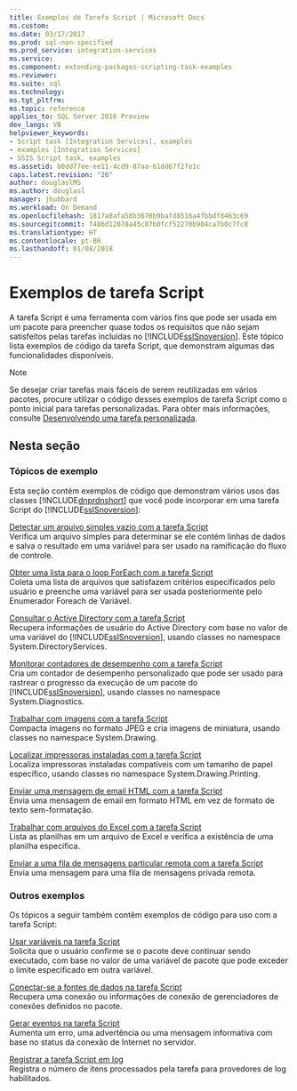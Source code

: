 ```yaml
---
title: Exemplos de Tarefa Script | Microsoft Docs
ms.custom: 
ms.date: 03/17/2017
ms.prod: sql-non-specified
ms.prod_service: integration-services
ms.service: 
ms.component: extending-packages-scripting-task-examples
ms.reviewer: 
ms.suite: sql
ms.technology: 
ms.tgt_pltfrm: 
ms.topic: reference
applies_to: SQL Server 2016 Preview
dev_langs: VB
helpviewer_keywords:
- Script task [Integration Services], examples
- examples [Integration Services]
- SSIS Script task, examples
ms.assetid: b0dd77ee-ee11-4cd9-87aa-61dd67f2fe1c
caps.latest.revision: "26"
author: douglaslMS
ms.author: douglasl
manager: jhubbard
ms.workload: On Demand
ms.openlocfilehash: 1817a8afa58b3670b9bafd8516a4fbbdf8463c69
ms.sourcegitcommit: f486d12078a45c87b0fcf52270b904ca7b0c7fc8
ms.translationtype: HT
ms.contentlocale: pt-BR
ms.lasthandoff: 01/08/2018
---
```

# <a name="script-task-examples"></a>Exemplos de tarefa Script
  A tarefa Script é uma ferramenta com vários fins que pode ser usada em um pacote para preencher quase todos os requisitos que não sejam satisfeitos pelas tarefas incluídas no [!INCLUDE[ssISnoversion](../../includes/ssisnoversion-md.md)]. Este tópico lista exemplos de código da tarefa Script, que demonstram algumas das funcionalidades disponíveis.  
  
> [!NOTE]  
>  Se desejar criar tarefas mais fáceis de serem reutilizadas em vários pacotes, procure utilizar o código desses exemplos de tarefa Script como o ponto inicial para tarefas personalizadas. Para obter mais informações, consulte [Desenvolvendo uma tarefa personalizada](../../integration-services/extending-packages-custom-objects/task/developing-a-custom-task.md).  
  
## <a name="in-this-section"></a>Nesta seção  
  
### <a name="example-topics"></a>Tópicos de exemplo  
 Esta seção contém exemplos de código que demonstram vários usos das classes [!INCLUDE[dnprdnshort](../../includes/dnprdnshort-md.md)] que você pode incorporar em uma tarefa Script do [!INCLUDE[ssISnoversion](../../includes/ssisnoversion-md.md)]:  
  
 [Detectar um arquivo simples vazio com a tarefa Script](../../integration-services/extending-packages-scripting-task-examples/detecting-an-empty-flat-file-with-the-script-task.md)  
 Verifica um arquivo simples para determinar se ele contém linhas de dados e salva o resultado em uma variável para ser usado na ramificação do fluxo de controle.  
  
 [Obter uma lista para o loop ForEach com a tarefa Script](../../integration-services/extending-packages-scripting-task-examples/gathering-a-list-for-the-foreach-loop-with-the-script-task.md)  
 Coleta uma lista de arquivos que satisfazem critérios especificados pelo usuário e preenche uma variável para ser usada posteriormente pelo Enumerador Foreach de Variável.  
  
 [Consultar o Active Directory com a tarefa Script](../../integration-services/extending-packages-scripting-task-examples/querying-the-active-directory-with-the-script-task.md)  
 Recupera informações de usuário do Active Directory com base no valor de uma variável do [!INCLUDE[ssISnoversion](../../includes/ssisnoversion-md.md)], usando classes no namespace System.DirectoryServices.  
  
 [Monitorar contadores de desempenho com a tarefa Script](../../integration-services/extending-packages-scripting-task-examples/monitoring-performance-counters-with-the-script-task.md)  
 Cria um contador de desempenho personalizado que pode ser usado para rastrear o progresso da execução de um pacote do [!INCLUDE[ssISnoversion](../../includes/ssisnoversion-md.md)], usando classes no namespace System.Diagnostics.  
  
 [Trabalhar com imagens com a tarefa Script](../../integration-services/extending-packages-scripting-task-examples/working-with-images-with-the-script-task.md)  
 Compacta imagens no formato JPEG e cria imagens de miniatura, usando classes no namespace System.Drawing.  
  
 [Localizar impressoras instaladas com a tarefa Script](../../integration-services/extending-packages-scripting-task-examples/finding-installed-printers-with-the-script-task.md)  
 Localiza impressoras instaladas compatíveis com um tamanho de papel específico, usando classes no namespace System.Drawing.Printing.  
  
 [Enviar uma mensagem de email HTML com a tarefa Script](../../integration-services/extending-packages-scripting-task-examples/sending-an-html-mail-message-with-the-script-task.md)  
 Envia uma mensagem de email em formato HTML em vez de formato de texto sem-formatação.  
  
 [Trabalhar com arquivos do Excel com a tarefa Script](../../integration-services/extending-packages-scripting-task-examples/working-with-excel-files-with-the-script-task.md)  
 Lista as planilhas em um arquivo de Excel e verifica a existência de uma planilha específica.  
  
 [Enviar a uma fila de mensagens particular remota com a tarefa Script](../../integration-services/extending-packages-scripting-task-examples/sending-to-a-remote-private-message-queue-with-the-script-task.md)  
 Envia uma mensagem para uma fila de mensagens privada remota.  
  
### <a name="other-examples"></a>Outros exemplos  
 Os tópicos a seguir também contêm exemplos de código para uso com a tarefa Script:  
  
 [Usar variáveis na tarefa Script](../../integration-services/extending-packages-scripting/task/using-variables-in-the-script-task.md)  
 Solicita que o usuário confirme se o pacote deve continuar sendo executado, com base no valor de uma variável de pacote que pode exceder o limite especificado em outra variável.  
  
 [Conectar-se a fontes de dados na tarefa Script](../../integration-services/extending-packages-scripting/task/connecting-to-data-sources-in-the-script-task.md)  
 Recupera uma conexão ou informações de conexão de gerenciadores de conexões definidos no pacote.  
  
 [Gerar eventos na tarefa Script](../../integration-services/extending-packages-scripting/task/raising-events-in-the-script-task.md)  
 Aumenta um erro, uma advertência ou uma mensagem informativa com base no status da conexão de Internet no servidor.  
  
 [Registrar a tarefa Script em log](../../integration-services/extending-packages-scripting/task/logging-in-the-script-task.md)  
 Registra o número de itens processados pela tarefa para provedores de log habilitados.  
  
  
